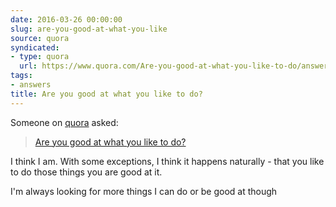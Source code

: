 ```yaml
---
date: 2016-03-26 00:00:00
slug: are-you-good-at-what-you-like
source: quora
syndicated:
- type: quora
  url: https://www.quora.com/Are-you-good-at-what-you-like-to-do/answer/Roy-Tang
tags:
- answers
title: Are you good at what you like to do?
---
```


Someone on [quora](https://quora.com) asked:

> [Are you good at what you like to do?](https://www.quora.com/Are-you-good-at-what-you-like-to-do/answer/Roy-Tang)


I think I am. With some exceptions, I think it happens naturally - that you like to do those things you are good at it. 

I'm always looking for more things I can do or be good at though